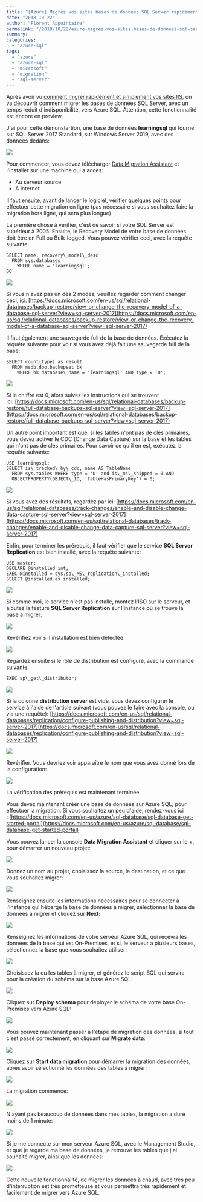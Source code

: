 ```yaml
---
title: "[Azure] Migrez vos sites bases de données SQL Server rapidement et simplement"
date: "2018-10-22"
author: "Florent Appointaire"
permalink: "/2018/10/22/azure-migrez-vos-sites-bases-de-donnees-sql-server-rapidement-et-simplement/"
summary:
categories: 
  - "azure-sql"
tags: 
  - "azure"
  - "azure-sql"
  - "microsoft"
  - "migration"
  - "sql-server"
---
```

Après avoir vu [comment migrer rapidement et simplement vos sites IIS](https://cloudyjourney.fr/2018/10/17/azure-migrez-vos-sites-iis-rapidement-et-simplement/), on va découvrir comment migrer les bases de données SQL Server, avec un temps réduit d'indisponibilité, vers Azure SQL. Attention, cette fonctionnalité est encore en preview.

J'ai pour cette démonstartion, une base de données **learningsql** qui tourne sur SQL Server 2017 Standard, sur Windows Server 2019, avec des données dedans:

![](https://cloudyjourney.fr/wp-content/uploads/2018/10/PaaS-Migration-SQL-01.png)

Pour commencer, vous devez télécharger [Data Migration Assistant](https://www.microsoft.com/en-us/download/details.aspx?id=53595) et l'installer sur une machine qui a accès:

- Au serveur source
- A internet

Il faut ensuite, avant de lancer le logiciel, vérifier quelques points pour effectuer cette migration en ligne (pas nécessaire si vous souhaitez faire la migration hors ligne, qui sera plus longue).

La première chose à vérifier, c'est de savoir si votre SQL Server est supérieur à 2005. Ensuite, le Recovery Model de votre base de données doit être en Full ou Bulk-logged. Vous pouvez vérifier ceci, avec la requête suivante:

```
SELECT name, recovery\_model\_desc
  FROM sys.databases
    WHERE name = 'learningsql';
GO
```

[![](https://cloudyjourney.fr/wp-content/uploads/2018/10/PaaS-Migration-SQL-02.png)](https://cloudyjourney.fr/wp-content/uploads/2018/10/PaaS-Migration-SQL-02.png)

Si vous n'avez pas un des 2 modes, veuillez regarder comment changer ceci, ici: [https://docs.microsoft.com/en-us/sql/relational-databases/backup-restore/view-or-change-the-recovery-model-of-a-database-sql-server?view=sql-server-2017](https://docs.microsoft.com/en-us/sql/relational-databases/backup-restore/view-or-change-the-recovery-model-of-a-database-sql-server?view=sql-server-2017)

Il faut également une sauvegarde full de la base de données. Exécutez la requête suivante pour voir si vous avez déjà fait une sauvegarde full de la base:

```
SELECT count(type) as result
  FROM msdb.dbo.backupset bk
    WHERE bk.database\_name = 'learningsql' AND type = 'D';
```

[![](https://cloudyjourney.fr/wp-content/uploads/2018/10/PaaS-Migration-SQL-03.png)](https://cloudyjourney.fr/wp-content/uploads/2018/10/PaaS-Migration-SQL-03.png)

Si le chiffre est 0, alors suivez les instructions qui se trouvent ici: [https://docs.microsoft.com/en-us/sql/relational-databases/backup-restore/full-database-backups-sql-server?view=sql-server-2017](https://docs.microsoft.com/en-us/sql/relational-databases/backup-restore/full-database-backups-sql-server?view=sql-server-2017)

Un autre point important est que, si les tables n'ont pas de clés primaires, vous devez activer le CDC (Change Data Capture) sur la base et les tables qui n'ont pas de clés primaires. Pour savoir ce qu'il en est, exécutez la requête suivante:

```
USE learningsql;
SELECT is\_tracked\_by\_cdc, name AS TableName
  FROM sys.tables WHERE type = 'U' and is\_ms\_shipped = 0 AND
  OBJECTPROPERTY(OBJECT\_ID, 'TableHasPrimaryKey') = 0;
```

[![](https://cloudyjourney.fr/wp-content/uploads/2018/10/PaaS-Migration-SQL-04.png)](https://cloudyjourney.fr/wp-content/uploads/2018/10/PaaS-Migration-SQL-04.png)

Si vous avez des résultats, regardez par ici: [https://docs.microsoft.com/en-us/sql/relational-databases/track-changes/enable-and-disable-change-data-capture-sql-server?view=sql-server-2017](https://docs.microsoft.com/en-us/sql/relational-databases/track-changes/enable-and-disable-change-data-capture-sql-server?view=sql-server-2017)

Enfin, pour terminer les prérequis, il faut vérifier que le service **SQL Server Replication** est bien installé, avec la requête suivante:

```
USE master;
DECLARE @installed int;
EXEC @installed = sys.sp\_MS\_replication\_installed;
SELECT @installed as installed;
```

[![](https://cloudyjourney.fr/wp-content/uploads/2018/10/PaaS-Migration-SQL-05.png)](https://cloudyjourney.fr/wp-content/uploads/2018/10/PaaS-Migration-SQL-05.png)

Si comme moi, le service n'est pas installé, montez l'ISO sur le serveur, et ajoutez la feature **SQL Server Replication** sur l'instance où se trouve la base à migrer:

[![](https://cloudyjourney.fr/wp-content/uploads/2018/10/PaaS-Migration-SQL-06.png)](https://cloudyjourney.fr/wp-content/uploads/2018/10/PaaS-Migration-SQL-06.png)

Revérifiez voir si l'installation est bien détectée:

[![](https://cloudyjourney.fr/wp-content/uploads/2018/10/PaaS-Migration-SQL-07.png)](https://cloudyjourney.fr/wp-content/uploads/2018/10/PaaS-Migration-SQL-07.png)

Regardez ensuite si le rôle de distribution est configuré, avec la commande suivante:

```
EXEC sp\_get\_distributor;
```

[![](https://cloudyjourney.fr/wp-content/uploads/2018/10/PaaS-Migration-SQL-08.png)](https://cloudyjourney.fr/wp-content/uploads/2018/10/PaaS-Migration-SQL-08.png)

Si la colonne **distribution server** est vide, vous devez configurer le service à l'aide de l'article suivant (vous pouvez le faire avec la console, ou via une requête): [https://docs.microsoft.com/en-us/sql/relational-databases/replication/configure-publishing-and-distribution?view=sql-server-2017](https://docs.microsoft.com/en-us/sql/relational-databases/replication/configure-publishing-and-distribution?view=sql-server-2017)

[![](https://cloudyjourney.fr/wp-content/uploads/2018/10/PaaS-Migration-SQL-09.png)](https://cloudyjourney.fr/wp-content/uploads/2018/10/PaaS-Migration-SQL-09.png)

Revérifier. Vous devriez voir apparaître le nom que vous avez donné lors de la configuration:

[![](https://cloudyjourney.fr/wp-content/uploads/2018/10/PaaS-Migration-SQL-10.png)](https://cloudyjourney.fr/wp-content/uploads/2018/10/PaaS-Migration-SQL-10.png)

La vérification des prérequis est maintenant terminée.

Vous devez maintenant créer une base de données sur Azure SQL, pour effectuer la migration. Si vous souhaitez un peu d'aide, rendez-vous ici : [https://docs.microsoft.com/en-us/azure/sql-database/sql-database-get-started-portal](https://docs.microsoft.com/en-us/azure/sql-database/sql-database-get-started-portal) 

Vous pouvez lancer la console **Data Migration Assistant** et cliquer sur le +, pour démarrer un nouveau projet:

[![](https://cloudyjourney.fr/wp-content/uploads/2018/10/PaaS-Migration-SQL-11.png)](https://cloudyjourney.fr/wp-content/uploads/2018/10/PaaS-Migration-SQL-11.png)

Donnez un nom au projet, choisissez la source, la destination, et ce que vous souhaitez migrer:

[![](https://cloudyjourney.fr/wp-content/uploads/2018/10/PaaS-Migration-SQL-12.png)](https://cloudyjourney.fr/wp-content/uploads/2018/10/PaaS-Migration-SQL-12.png)

Renseignez ensuite les informations nécessaires pour se connecter à l'instance qui héberge la base de données à migrer, sélectionner la base de données à migrer et cliquez sur **Next:**

[![](https://cloudyjourney.fr/wp-content/uploads/2018/10/PaaS-Migration-SQL-13.png)](https://cloudyjourney.fr/wp-content/uploads/2018/10/PaaS-Migration-SQL-13.png)

Renseignez les informations de votre serveur Azure SQL, qui reçevra les données de la base qui est On-Premises, et si, le serveur a plusieurs bases, sélectionnez la base que vous souhaitez utiliser:

[![](https://cloudyjourney.fr/wp-content/uploads/2018/10/PaaS-Migration-SQL-14.png)](https://cloudyjourney.fr/wp-content/uploads/2018/10/PaaS-Migration-SQL-14.png)

Choisissez la ou les tables à migrer, et générez le script SQL qui servira pour la création du schéma sur la base Azure SQL:

[![](https://cloudyjourney.fr/wp-content/uploads/2018/10/PaaS-Migration-SQL-15.png)](https://cloudyjourney.fr/wp-content/uploads/2018/10/PaaS-Migration-SQL-15.png)

Cliquez sur **Deploy schema** pour déployer le schéma de votre base On-Premises vers Azure SQL:

[![](https://cloudyjourney.fr/wp-content/uploads/2018/10/PaaS-Migration-SQL-16.png)](https://cloudyjourney.fr/wp-content/uploads/2018/10/PaaS-Migration-SQL-16.png)

Vous pouvez maintenant passer à l'étape de migration des données, si tout c'est passé correctement, en cliquant sur **Migrate data**:

[![](https://cloudyjourney.fr/wp-content/uploads/2018/10/PaaS-Migration-SQL-17.png)](https://cloudyjourney.fr/wp-content/uploads/2018/10/PaaS-Migration-SQL-17.png)

Cliquez sur **Start data migration** pour démarrer la migration des données, après avoir sélectionné les données des tables à migrer:

[![](https://cloudyjourney.fr/wp-content/uploads/2018/10/PaaS-Migration-SQL-18.png)](https://cloudyjourney.fr/wp-content/uploads/2018/10/PaaS-Migration-SQL-18.png)

La migration commence:

[![](https://cloudyjourney.fr/wp-content/uploads/2018/10/PaaS-Migration-SQL-19.png)](https://cloudyjourney.fr/wp-content/uploads/2018/10/PaaS-Migration-SQL-19.png)

N'ayant pas beaucoup de données dans mes tables, la migration a duré moins de 1 minute:

[![](https://cloudyjourney.fr/wp-content/uploads/2018/10/PaaS-Migration-SQL-20.png)](https://cloudyjourney.fr/wp-content/uploads/2018/10/PaaS-Migration-SQL-20.png)

Si je me connecte sur mon serveur Azure SQL, avec le Management Studio, et que je regarde ma base de données, je retrouve les tables que j'ai souhaité migrer, ainsi que les données:

[![](https://cloudyjourney.fr/wp-content/uploads/2018/10/PaaS-Migration-SQL-21.png)](https://cloudyjourney.fr/wp-content/uploads/2018/10/PaaS-Migration-SQL-21.png)

Cette nouvelle fonctionnalité, de migrer les données à chaud, avec très peu d'interruption est très prometteuse et vous permettra très rapidement et facilement de migrer vers Azure SQL.
